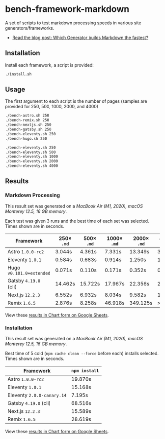# bench-framework-markdown

A set of scripts to test markdown processing speeds in various site generators/frameworks.

* [Read the blog post: Which Generator builds Markdown the fastest?](https://www.zachleat.com/web/build-benchmark/)

## Installation

Install each framework, a script is provided:

```sh
./install.sh
```

## Usage

The first argument to each script is the number of pages (samples are provided for 250, 500, 1000, 2000, and 4000)

```sh
./bench-astro.sh 250
./bench-remix.sh 250
./bench-nextjs.sh 250
./bench-gatsby.sh 250
./bench-eleventy.sh 250
./bench-hugo.sh 250

./bench-eleventy.sh 250
./bench-eleventy.sh 500
./bench-eleventy.sh 1000
./bench-eleventy.sh 2000
./bench-eleventy.sh 4000
```

## Results

### Markdown Processing

This result set was generated on a _MacBook Air (M1, 2020), macOS Monterey 12.5, 16 GB memory_.

Each test was given 3 runs and the best time of each set was selected. Times shown are in seconds.

|Framework|250× `.md`|500× `.md`|1000× `.md`|2000× `.md`|4000× `.md`|
|---|---|---|---|---|---|
|Astro `1.0.0-rc2`|3.044s|4.361s|7.331s|13.349s|30.258s|
|Eleventy `1.0.1`|0.584s|0.683s|0.914s|1.250s|1.938s|
|Hugo `v0.101.0+extended`|0.071s|0.110s|0.171s|0.352s|0.684s|
|Gatsby `4.19.0` (cli)|14.462s|15.722s|17.967s|22.356s|29.059s|
|Next.js `12.2.3`|6.552s|6.932s|8.034s|9.582s|13.409s|
|Remix `1.6.5`|2.876s|8.258s|46.918s|349.125s|> 1800s|

View these [results in Chart form on Google Sheets](https://docs.google.com/spreadsheets/d/1wFWKkpNRsToixdGyWeznA8xaUB0ZJggpLiTPLnaeL4k/).

### Installation

This result set was generated on a _MacBook Air (M1, 2020), macOS Monterey 12.5, 16 GB memory_.

Best time of 5 cold (`npm cache clean --force` before each) installs selected. Times shown are in seconds.

|Framework|`npm install`|
|---|---|
|Astro `1.0.0-rc2`|19.870s|
|Eleventy `1.0.1`|15.168s|
|Eleventy `2.0.0-canary.14`|7.195s|
|Gatsby `4.19.0` (cli)|68.516s|
|Next.js `12.2.3`|15.589s|
|Remix `1.6.5`|28.619s|

View these [results in Chart form on Google Sheets](https://docs.google.com/spreadsheets/d/1q38KB7cmD6Mk3Fxm7vY-pdmFdrN6kbq3DhuMmB9kij0/).